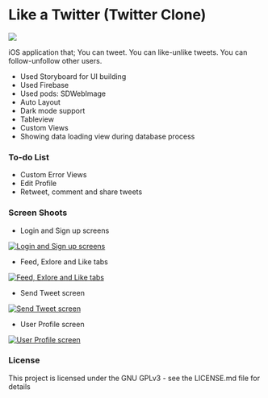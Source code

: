 
# Like a Twitter (Twitter Clone)
![](https://i.imgur.com/O2h3bDz.png)

iOS application that;
You can tweet.
You can like-unlike tweets.
You can follow-unfollow other users.

- Used Storyboard for UI building
- Used Firebase 
- Used pods: SDWebImage
- Auto Layout
- Dark mode support
- Tableview
- Custom Views
- Showing data loading view during database process

### To-do List
- Custom Error Views
- Edit Profile
- Retweet, comment and share tweets


### Screen Shoots


- Login and Sign up screens

[![Login and Sign up screens](https://i.imgur.com/ex0nziz.png "Login and Sign up screens")](https://i.imgur.com/ex0nziz.png "Login and Sign up screens")


- Feed, Exlore and Like tabs

[![Feed, Exlore and Like tabs](https://i.imgur.com/MDGj2GN.png "Feed, Exlore and Like tabs")](https://i.imgur.com/MDGj2GN.png "Feed, Exlore and Like tabs")


- Send Tweet screen

[![Send Tweet screen](https://i.imgur.com/EIffK4M.png "Send tweet screen")](https://i.imgur.com/EIffK4M.png "Send tweet screen")


- User Profile screen

[![User Profile screen](https://i.imgur.com/YkeZVvN.png "User Profile screen")](https://i.imgur.com/YkeZVvN.png "User Profile screen")


### License

This project is licensed under the GNU GPLv3 - see the LICENSE.md file for details



